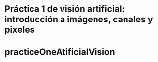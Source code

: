 # Práctica 1 de visión artificial: introducción a imágenes, canales y pixeles
# practiceOneAtificialVision
